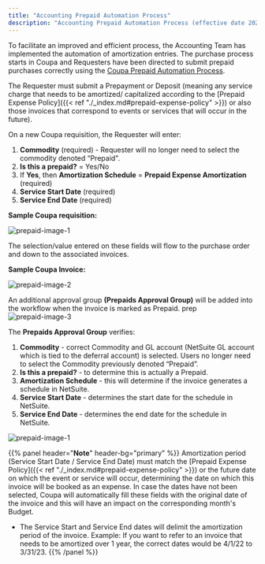 ```yaml
---
title: "Accounting Prepaid Automation Process"
description: "Accounting Prepaid Automation Process (effective date 2022-04-01)"
---
```


To facilitate an improved and efficient process, the Accounting Team has implemented the automation of amortization entries. The purchase process starts in Coupa and Requesters have been directed to submit prepaid purchases correctly using the [Coupa Prepaid Automation Process](/handbook/business-technology/enterprise-applications/guides/coupa-prepaid/).

The Requester must submit a Prepayment or Deposit (meaning any service charge that needs to be amortized/ capitalized according to the [Prepaid Expense Policy]({{< ref "./_index.md#prepaid-expense-policy" >}}) or also those invoices that correspond to events or services that will occur in the future).

On a new Coupa requisition, the Requester will enter:

1. **Commodity** (required) - Requester will no longer need to select the commodity denoted “Prepaid".
1. **Is this a prepaid?** = Yes/No
1. If **Yes**, then **Amortization Schedule** = **Prepaid Expense Amortization** (required)
1. **Service Start Date** (required)
1. **Service End Date** (required)

**Sample Coupa requisition:**

![prepaid-image-1](/handbook/finance/accounting/prepaid1a.png)

The selection/value entered on these fields will flow to the purchase order and down to the associated invoices.

**Sample Coupa Invoice:**

![prepaid-image-2](/handbook/finance/accounting/prepaid2a.png)

An additional approval group **(Prepaids Approval Group)** will be added into the workflow when the invoice is marked as Prepaid.
prep
![prepaid-image-3](/handbook/finance/accounting/prepaid3a.png)

The **Prepaids Approval Group** verifies:

1. **Commodity** - correct Commodity and GL account (NetSuite GL account which is tied to the deferral account) is selected. Users no longer need to select the Commodity previously denoted “Prepaid”.
1. **Is this a prepaid?** - to determine this is actually a Prepaid.
1. **Amortization Schedule** - this will determine if the invoice generates a schedule in NetSuite.
1. **Service Start Date** - determines the start date for the schedule in NetSuite.
1. **Service End Date** - determines the end date for the schedule in NetSuite.

![prepaid-image-1](/handbook/finance/accounting/prepaid1a.png)

{{% panel header="**Note**" header-bg="primary" %}}
Amortization period (Service Start Date / Service End Date) must match the [Prepaid Expense Policy]({{< ref "./_index.md#prepaid-expense-policy" >}}) or the future date on which the event or service will occur, determining the date on which this invoice will be booked as an expense.  In case the dates have not been selected, Coupa will automatically fill these fields with the original date of the invoice and this will have an impact on the corresponding month's Budget.

- The Service Start and Service End dates will delimit the amortization period of the invoice. Example: If you want to refer to an invoice that needs to be amortized over 1 year, the correct dates would be 4/1/22 to 3/31/23.
{{% /panel %}}
